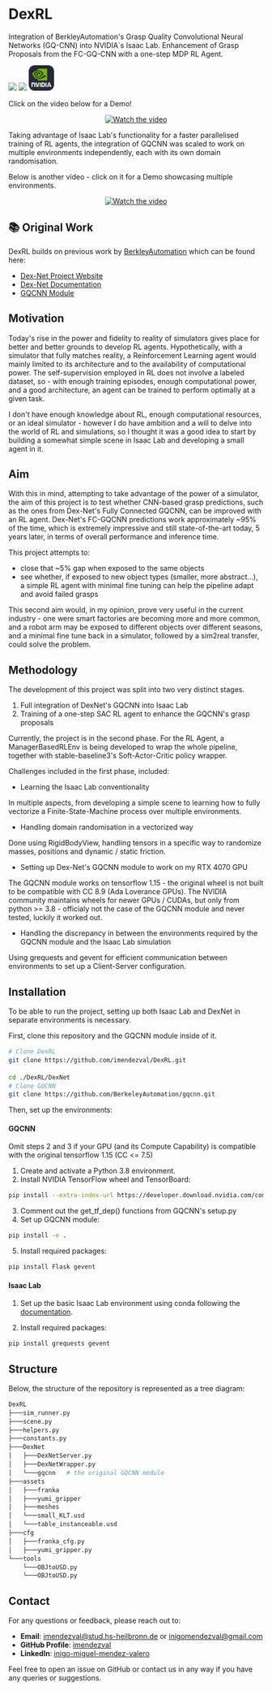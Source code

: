 # DexRL
Integration of BerkleyAutomation's Grasp Quality Convolutional Neural Networks (GQ-CNN) into NVIDIA`s Isaac Lab. Enhancement of Grasp Proposals from the FC-GQ-CNN with a one-step MDP RL Agent.


<img src="https://skillicons.dev/icons?i=python" /> <img src="https://skillicons.dev/icons?i=pytorch" />
<img src="https://github.com/LelouchFR/skill-icons/blob/main/assets/nvidia-auto.svg" width="50" height="50"/>

Click on the video below for a Demo!

<div align="center">
  <a href="https://www.youtube.com/watch?v=BdTGw4hR2kM&ab_channel=M3NDEZ">
    <img src="https://img.youtube.com/vi/BdTGw4hR2kM/0.jpg" alt="Watch the video">
  </a>
</div>

Taking advantage of Isaac Lab's functionality for a faster parallelised training of RL agents, the integration of GQCNN was scaled to work on multiple environments independently, each with its own domain randomisation.

Below is another video - click on it for a Demo showcasing multiple environments.

<div align="center">
  <a href="https://www.youtube.com/watch?v=9fAv8-oUtLc&ab_channel=M3NDEZ">
    <img src="https://img.youtube.com/vi/9fAv8-oUtLc/0.jpg" alt="Watch the video">
  </a>
</div>


## 📚 Original Work
DexRL builds on previous work by [BerkleyAutomation](https://github.com/BerkeleyAutomation) which can be found here:

- [Dex-Net Project Website](https://berkeleyautomation.github.io/dex-net/)
- [Dex-Net Documentation](https://berkeleyautomation.github.io/dex-net/code.html)  
- [GQCNN Module](https://github.com/BerkeleyAutomation/gqcnn.git)



## Motivation
Today's rise in the power and fidelity to reality of simulators gives place for better and better grounds to develop RL agents. Hypothetically, with a simulator that fully matches reality, a Reinforcement Learning agent would mainly limited to its architecture and to the availability of computational power. The self-supervision employed in RL does not involve a labeled dataset, so - with enough training episodes, enough computational power, and a good architecture, an agent can be trained to perform optimally at a given task.


I don't have enough knowledge about RL, enough computational resources, or an ideal simulator - however I do have ambition and a will to delve into the world of RL and simulations, so I thought it was a good idea to start by building a somewhat simple scene in Isaac Lab and developing a small agent in it.


## Aim
With this in mind, attempting to take advantage of the power of a simulator, the aim of this project is to test whether CNN-based grasp predictions, such as the ones from Dex-Net's Fully Connected GQCNN, can be improved with an RL agent. Dex-Net's FC-GQCNN predictions work approximately ~95% of the time, which is extremely impressive and still state-of-the-art today, 5 years later, in terms of overall performance and inference time.


This project attempts to:
+ close that ~5% gap when exposed to the same objects
+ see whether, if exposed to new object types (smaller, more abstract...), a simple RL agent with minimal fine tuning can help the pipeline adapt and avoid failed grasps

This second aim would, in my opinion, prove very useful in the current industry - one were smart factories are becoming more and more common, and a robot arm may be exposed to different objects over different seasons, and a minimal fine tune back in a simulator, followed by a sim2real transfer, could solve the problem.


## Methodology
The development of this project was split into two very distinct stages.
1. Full integration of DexNet's GQCNN into Isaac Lab
2. Training of a one-step SAC RL agent to enhance the GQCNN's grasp proposals

Currently, the project is in the second phase. For the RL Agent, a ManagerBasedRLEnv is being developed to wrap the whole pipeline, together with stable-baseline3's Soft-Actor-Critic policy wrapper.

Challenges included in the first phase, included:
+ Learning the Isaac Lab conventionality

In multiple aspects, from developing a simple scene to learning how to fully vectorize a Finite-State-Machine process over multiple environments.

+ Handling domain randomisation in a vectorized way

Done using RigidBodyView, handling tensors in a specific way to randomize masses, positions and dynamic / static friction.

+ Setting up Dex-Net's GQCNN module to work on my RTX 4070 GPU

The GQCNN module works on tensorflow 1.15 - the original wheel is not built to be compatible with CC 8.9 (Ada Loverance GPUs).
The NVIDIA community maintains wheels for newer GPUs / CUDAs, but only from python >= 3.8 - officialy not the case of the GQCNN module and never tested, luckily it worked out.

+ Handling the discrepancy in between the environments required by the GQCNN module and the Isaac Lab simulation

Using grequests and gevent for efficient communication between environments to set up a Client-Server configuration.


## Installation
To be able to run the project, setting up both Isaac Lab and DexNet in separate environments is necessary.

First, clone this repository and the GQCNN module inside of it.
```bash
# Clone DexRL
git clone https://github.com/imendezval/DexRL.git

cd ./DexRL/DexNet
# Clone GQCNN
git clone https://github.com/BerkeleyAutomation/gqcnn.git
```

Then, set up the environments:

#### GQCNN  
Omit steps 2 and 3 if your GPU (and its Compute Capability) is compatible with the original tensorflow 1.15 (CC <= 7.5)

1. Create and activate a Python 3.8 environment.
2. Install NVIDIA TensorFlow wheel and TensorBoard:
```bash
pip install --extra-index-url https://developer.download.nvidia.com/compute/redist nvidia-tensorflow==1.15.5+nv23.03 nvidia-tensorboard
```
3. Comment out the get_tf_dep() functions from GQCNN's setup.py
4. Set up GQCNN module:
```bash
pip install -e .
```
5. Install required packages:
```bash
pip install Flask gevent
```

#### Isaac Lab
1. Set up the basic Isaac Lab environment using conda following the [documentation](https://isaac-sim.github.io/IsaacLab/v1.0.0/source/setup/installation/binaries_installation.html).

2. Install required packages:
```bash
pip install grequests gevent
```

## Structure
Below, the structure of the repository is represented as a tree diagram:

```bash
DexRL
├───sim_runner.py
├───scene.py
├───helpers.py
├───constants.py
├───DexNet
│   ├───DexNetServer.py
│   ├───DexNetWrapper.py
│   └───gqcnn   # the original GQCNN module
├───assets
│   ├───franka
│   ├───yumi_gripper    
│   ├───meshes
│   └───small_KLT.usd
│   └───table_instanceable.usd
├───cfg
│   ├───franka_cfg.py
│   ├───yumi_gripper.py   
└───tools
    └───OBJtoUSD.py
    └───OBJtoUSD.py
```


## Contact
For any questions or feedback, please reach out to:
- **Email**: [imendezval@stud.hs-heilbronn.de](mailto:imendezval@stud.hs-heilbronn.de) or [inigomendezval@gmail.com](mailto:inigomendezval@gmail.com)
- **GitHub Profile**: [imendezval](https://github.com/imendezval)
- **LinkedIn**: [inigo-miguel-mendez-valero](https://www.linkedin.com/in/i%C3%B1igo-miguel-m%C3%A9ndez-valero-4ba3732b1/)

Feel free to open an issue on GitHub or contact us in any way if you have any queries or suggestions.